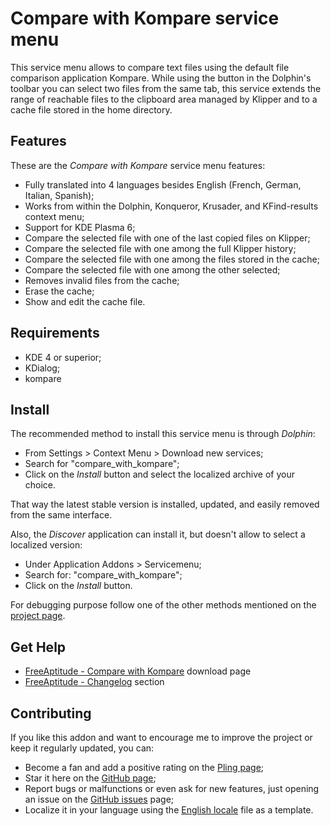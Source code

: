 # Compare with Kompare service menu

This service menu allows to compare text files using the default file comparison application
Kompare. While using the button in the Dolphin's toolbar you can select two files from the
same tab, this service extends the range of reachable files to the clipboard area managed by
Klipper and to a cache file stored in the home directory.

## Features

These are the *Compare with Kompare* service menu features:
- Fully translated into 4 languages besides English
  (French, German, Italian, Spanish);
- Works from within the Dolphin, Konqueror, Krusader, and KFind-results context menu;
- Support for KDE Plasma 6;
- Compare the selected file with one of the last copied files on Klipper;
- Compare the selected file with one among the full Klipper history;
- Compare the selected file with one among the files stored in the cache;
- Compare the selected file with one among the other selected;
- Removes invalid files from the cache;
- Erase the cache;
- Show and edit the cache file.

## Requirements

- KDE 4 or superior;
- KDialog;
- kompare

## Install

The recommended method to install this service menu is through *Dolphin*:
- From Settings > Context Menu > Download new services;
- Search for "compare_with_kompare";
- Click on the *Install* button and select the localized archive of your choice.

That way the latest stable version is installed, updated, and easily removed from the same interface.

Also, the *Discover* application can install it, but doesn't allow to select a localized version:
- Under Application Addons > Servicemenu;
- Search for: "compare_with_kompare";
- Click on the *Install* button.

For debugging purpose follow one of the other methods mentioned on the [project page][installation].

## Get Help

- [FreeAptitude - Compare with Kompare][download] download page
- [FreeAptitude - Changelog][changelog] section

## Contributing

If you like this addon and want to encourage me to improve the project or keep it
regularly updated, you can:
- Become a fan and add a positive rating on the [Pling page][pling];
- Star it here on the [GitHub page][github];
- Report bugs or malfunctions or even ask for new features, just opening an issue
  on the [GitHub issues][issues] page;
- Localize it in your language using the [English locale][locale] file as a template.

[download]: https://freeaptitude.altervista.org/downloads/compare-with-kompare.html "Compare with Kompare download page on FreeAptitude"
[changelog]: https://freeaptitude.altervista.org/downloads/compare-with-kompare.html#changelog "Compare with Kompare changelog on FreeAptitude"
[installation]: https://freeaptitude.altervista.org/downloads/compare-with-kompare.html#installation "Compare with Kompare installation on FreeAptitude"
[pling]: https://pling.com/p/117817/ "Compare with Kompare page on Pling"
[github]: https://github.com/fabiomux/kde-servicemenus "KDE ServiceMenus page on GitHub"
[issues]: https://github.com/fabiomux/kde-servicemenus/issues "KDE ServiceMenus issues page on GitHub"
[locale]: https://github.com/fabiomux/kde-servicemenus/blob/main/_locale/compare_with_kompare/en.yaml "English localization file to use as template"
[contributing]: https://github.com/fabiomux/kde-servicemenus#contributing "How to contribute to the Compare with Kompare project"
[§]: # "Generated by servicemenu_generator"
